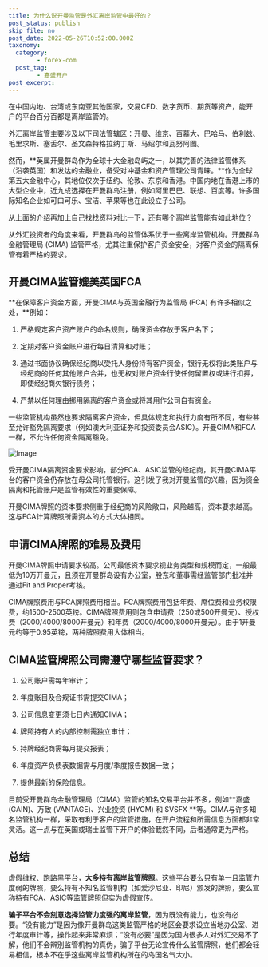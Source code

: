 ```yaml
---
title: 为什么说开曼监管是外汇离岸监管中最好的？
post_status: publish
skip_file: no
post_date: 2022-05-26T10:52:00.000Z
taxonomy:
  category:
        - forex-com
  post_tag:
        - 嘉盛开户
post_excerpt: 
---
```

在中国内地、台湾或东南亚其他国家，交易CFD、数字货币、期货等资产，能开户的平台百分百都是离岸监管的。

外汇离岸监管主要涉及以下司法管辖区：开曼、维京、百慕大、巴哈马、伯利兹、毛里求斯、塞舌尔、圣文森特格拉纳丁斯、马绍尔和瓦努阿图。

然而，**英属开曼群岛作为全球十大金融岛屿之一，以其完善的法律监管体系（沿袭英国）和发达的金融业，备受对冲基金和资产管理公司青睐。**作为全球第五大金融中心，其地位仅次于纽约、伦敦、东京和香港。中国内地在香港上市的大型企业中，近九成选择在开曼群岛注册，例如阿里巴巴、联想、百度等。许多国际知名企业如可口可乐、宝洁、苹果等也在此设立子公司。

从上面的介绍再加上自己找找资料对比一下，还有哪个离岸监管能有如此地位？

从外汇投资者的角度来看，开曼群岛的监管体系优于一些离岸监管机构。开曼群岛金融管理局 (CIMA) 监管严格，尤其注重保护客户资金安全，对客户资金的隔离保管有着严格的要求。

## 开曼CIMA监管媲美英国FCA

**在保障客户资金方面，开曼CIMA与英国金融行为监管局 (FCA) 有许多相似之处，**例如：

1. 严格规定客户资产账户的命名规则，确保资金存放于客户名下；

1. 定期对客户资金账户进行每日清算和对账；

1. 通过书面协议确保经纪商以受托人身份持有客户资金，银行无权将此类账户与经纪商的任何其他账户合并，也无权对账户资金行使任何留置权或进行扣押，即使经纪商欠银行债务；

1. 严禁以任何理由挪用隔离的客户资金或将其用作公司自有资金。

一些监管机构虽然也要求隔离客户资金，但具体规定和执行力度有所不同，有些甚至允许豁免隔离要求（例如澳大利亚证券和投资委员会ASIC）。开曼CIMA和FCA一样，不允许任何资金隔离豁免。

![Image](https://prod-files-secure.s3.us-west-2.amazonaws.com/39ed1227-6d7d-4570-be36-9ccd4a2c4241/bd849744-3fcb-4a37-8312-357962c8f065/image.png?X-Amz-Algorithm=AWS4-HMAC-SHA256&X-Amz-Content-Sha256=UNSIGNED-PAYLOAD&X-Amz-Credential=ASIAZI2LB466XB4J2INU%2F20251030%2Fus-west-2%2Fs3%2Faws4_request&X-Amz-Date=20251030T161321Z&X-Amz-Expires=3600&X-Amz-Security-Token=IQoJb3JpZ2luX2VjEDgaCXVzLXdlc3QtMiJHMEUCIBTRf7ItJBz4ZPxTyTNoFqryCmLFo5ODlhrfYawKn2UXAiEAyK%2FDBNPVtuGr3RScBjow5fda3U35odmiTmZU%2B2q3kqAqiAQI8f%2F%2F%2F%2F%2F%2F%2F%2F%2F%2FARAAGgw2Mzc0MjMxODM4MDUiDGnKZd2G%2BBSkHX74%2FCrcA07MEcyPruJvgSs1pXDYDPb%2FuNEDySsvmOzGfVGD1F3Cxr%2BKpnrmTT9pxjbgkeCgN6jEKvhn%2FMAkH1P6mmq8%2Fe4kii9n8RoXZnmrUrnoDkjvAm8Acze5%2BBLcgrsAVEJjC19ntrYMSm2al12QP4IBCfdPPV7DySqnl4R1K4Vh4TI34UgeaRh9fBTv5qlP9NPYu4iGF3HhqX7zFUxsdk7ruR%2BPLxO%2FW7T0W9D6%2BlWhxCkcqbqMk%2Fbg%2BxZAQbxQoFOFy9FJMMCUx0YJ%2BJrUm2XBF6h5NeuyjGwrauK%2B9wlulHmSDrzDe26murQNSX5DH%2BaKlmSXyHd4AFZnkCdHKjjjOjN%2FterYvRhoSSo6iwbu%2B4uAUzwtCWk7yA6LCtrqkyKLDshRLiwHOWzmV7OnoBszkf2NQEXaSCyQ4P8k4VPmplleiBUqy5tzWI66TobyyiX3zKpjzNHYgWXMeubbado%2BigDI8hqNiYuDtAzVEhHYgkHoqCO%2B8KNcsucVKe1j5jAxsZuWWYqOgZDjnNJvmMYF0gkLvxo%2BjiPnnaSeaXkxYkSZ2kR3PuxszmAJqJWbH2Amjtvh5UtgG56hKB2pvJwNo2UOmbOby57R%2BDSpqVjTqNVzXKr116wgmFjbuzIhMO%2BbjsgGOqUBLIJnmK9X4f1cUNNA8y4mIz0ReGtkFvAz0PZSGEM5eL7pX7oY3%2BHt9hvRJ3ZwKTMoxXPmXXNLintrgHvmi3will9yWuDjP6yvyrFhTvz0BHu6qVO%2FGTrUdGW2ly89JkCG2u0EjoCWJAZnK0UTyz2aHBaSdvy3nP%2BTT39Qicgn8Fu5SyBVts5pppNu2lNBTGE939Ll0eEu%2BvO%2BoitIjO0PgK8dudAY&X-Amz-Signature=856f94cd91ae864be0890deb78d41e61c528d3169b6115ae7af59b7d60257624&X-Amz-SignedHeaders=host&x-amz-checksum-mode=ENABLED&x-id=GetObject)

受开曼CIMA隔离资金要求影响，部分FCA、ASIC监管的经纪商，其开曼CIMA平台的客户资金仍存放在母公司托管银行。这引发了我对开曼监管的兴趣，因为资金隔离和托管账户是监管有效性的重要保障。

开曼CIMA牌照的资本要求侧重于经纪商的风险敞口，风险越高，资本要求越高。这与FCA计算牌照所需资本的方式大体相同。

## **申请CIMA牌照的难易及费用**

开曼CIMA牌照申请要求较高。公司最低资本要求视业务类型和规模而定，一般最低为10万开曼元，且须在开曼群岛设有办公室，股东和董事需经监管部门批准并通过Fit and Proper考核。

CIMA牌照费用与FCA牌照费用相当。FCA牌照费用包括年费、席位费和业务权限费，约1500-2500英镑。CIMA牌照费用则包含申请费（250或500开曼元）、授权费（2000/4000/8000开曼元）和年费（2000/4000/8000开曼元）。由于1开曼元约等于0.95英镑，两种牌照费用大体相当。

## CIMA监管牌照公司需遵守哪些监管要求？

1. 公司账户需每年审计；

1. 年度账目及合规证书需提交CIMA；

1. 公司信息变更须七日内通知CIMA；

1. 牌照持有人的内部控制需独立审计；

1. 持牌经纪商需每月提交报表；

1. 年度资产负债表数据需与月度/季度报告数据一致；

1. 提供最新的保险信息。

目前受开曼群岛金融管理局（CIMA）监管的知名交易平台并不多，例如**嘉盛 (GAIN)、万致 (VANTAGE)、兴业投资 (HYCM) 和 SVSFX **等。CIMA与许多知名监管机构一样，采取有利于客户的监管措施，在开户流程和所需信息方面都非常灵活。这一点与在英国或瑞士监管下开户的体验截然不同，后者通常更为严格。

## 总结

虚假维权、跑路黑平台，**大多持有离岸监管牌照**。这些平台要么只有单一且监管力度弱的牌照，要么持有不知名监管机构（如爱沙尼亚、印尼）颁发的牌照，要么宣称持有FCA、ASIC等监管牌照但实为虚假宣传。

**骗子平台不会刻意选择监管力度强的离岸监管**，因为既没有能力，也没有必要。“没有能力”是因为像开曼群岛这类监管严格的地区会要求设立当地办公室、进行年度审计等，操作起来非常麻烦；“没有必要”是因为国内很多人对外汇交易不了解，他们不会辨别监管机构的真伪，骗子平台无论宣传什么监管牌照，他们都会轻易相信，根本不在乎这些离岸监管机构所在的岛国名气大小。